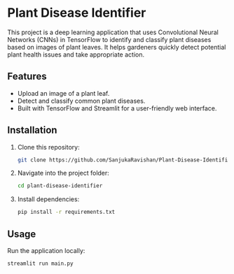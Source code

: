 # Plant Disease Identifier

This project is a deep learning application that uses Convolutional Neural Networks (CNNs) in TensorFlow to identify and classify plant diseases based on images of plant leaves. It helps gardeners quickly detect potential plant health issues and take appropriate action.

## Features

- Upload an image of a plant leaf.
- Detect and classify common plant diseases.
- Built with TensorFlow and Streamlit for a user-friendly web interface.

## Installation

1. Clone this repository:
   ```bash
   git clone https://github.com/SanjukaRavishan/Plant-Disease-Identifier.git
   ```
2. Navigate into the project folder:
   ```bash
   cd plant-disease-identifier
   ```
3. Install dependencies:
   ```bash
   pip install -r requirements.txt
   ```

## Usage

Run the application locally:

```bash
streamlit run main.py
```
